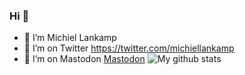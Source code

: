 ### Hi 👋

- 🔭 I’m Michiel Lankamp
- 🤔 I’m on Twitter https://twitter.com/michiellankamp
- 🤔 I’m on Mastodon <a rel="me" href="https://mastodon.nl/@michiellankamp">Mastodon</a>
![My github stats](https://github-readme-stats.vercel.app/api?username=mlankamp&show_icons=true)
